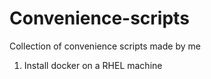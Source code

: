 # Convenience-scripts

Collection of convenience scripts made by me

1. Install docker on a RHEL machine
